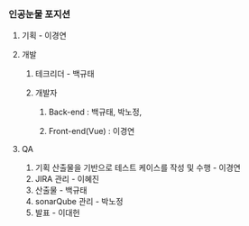 ### 인공눈물 포지션

1. 기획 - 이경연

2. 개발

   1. 테크리더 - 백규태

   2. 개발자

      1) Back-end : 백규태, 박노정, 

      2) Front-end(Vue) : 이경연

3. QA

   1. 기획  산출물을 기반으로 테스트 케이스를 작성 및 수행 - 이경연
   2. JIRA 관리 - 이혜진
   3. 산출물 - 백규태
   4. sonarQube 관리 - 박노정
   5. 발표 - 이대헌

